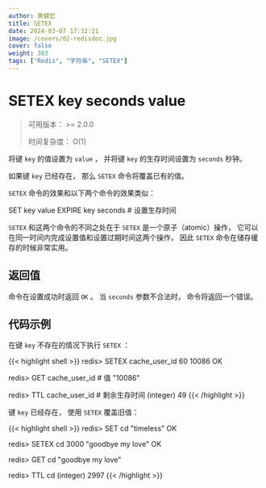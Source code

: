 ```yaml
---
author: 黄健宏
title: SETEX
date: 2024-03-07 17:32:21
image: /covers/02-redisdoc.jpg
cover: false
weight: 303 
tags: ["Redis", "字符串", "SETEX"]
---
```


# SETEX key seconds value

> 可用版本： >= 2.0.0
> 
> 时间复杂度： O(1)

将键 `key` 的值设置为 `value` ， 并将键 `key` 的生存时间设置为 `seconds` 秒钟。

如果键 `key` 已经存在， 那么 `SETEX` 命令将覆盖已有的值。

`SETEX` 命令的效果和以下两个命令的效果类似：

SET key value
EXPIRE key seconds  # 设置生存时间

`SETEX` 和这两个命令的不同之处在于 `SETEX` 是一个原子（atomic）操作， 它可以在同一时间内完成设置值和设置过期时间这两个操作， 因此 `SETEX` 命令在储存缓存的时候非常实用。

## 返回值

命令在设置成功时返回 `OK` 。 当 `seconds` 参数不合法时， 命令将返回一个错误。

## 代码示例

在键 `key` 不存在的情况下执行 `SETEX` ：

{{< highlight shell >}}
redis> SETEX cache_user_id 60 10086
OK

redis> GET cache_user_id  # 值
"10086"

redis> TTL cache_user_id  # 剩余生存时间
(integer) 49
{{< /highlight >}}

键 `key` 已经存在， 使用 `SETEX` 覆盖旧值：

{{< highlight shell >}}
redis> SET cd "timeless"
OK

redis> SETEX cd 3000 "goodbye my love"
OK

redis> GET cd
"goodbye my love"

redis> TTL cd
(integer) 2997
{{< /highlight >}}